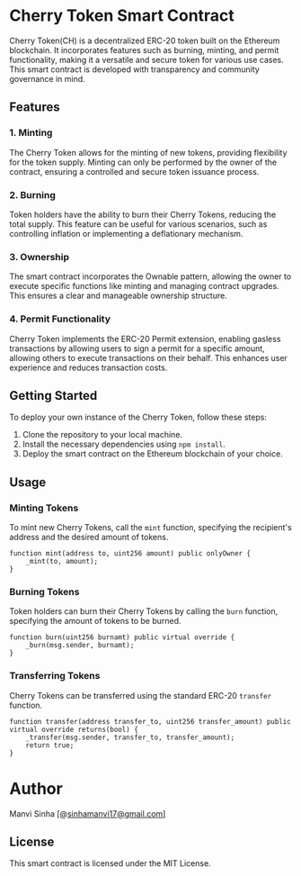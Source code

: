 # Cherry Token Smart Contract

Cherry Token(CH) is a decentralized ERC-20 token built on the Ethereum blockchain. It incorporates features such as burning, minting, and permit functionality, making it a versatile and secure token for various use cases. This smart contract is developed with transparency and community governance in mind.

## Features

### 1. Minting
The Cherry Token allows for the minting of new tokens, providing flexibility for the token supply. Minting can only be performed by the owner of the contract, ensuring a controlled and secure token issuance process.

### 2. Burning
Token holders have the ability to burn their Cherry Tokens, reducing the total supply. This feature can be useful for various scenarios, such as controlling inflation or implementing a deflationary mechanism.

### 3. Ownership
The smart contract incorporates the Ownable pattern, allowing the owner to execute specific functions like minting and managing contract upgrades. This ensures a clear and manageable ownership structure.

### 4. Permit Functionality
Cherry Token implements the ERC-20 Permit extension, enabling gasless transactions by allowing users to sign a permit for a specific amount, allowing others to execute transactions on their behalf. This enhances user experience and reduces transaction costs.

## Getting Started

To deploy your own instance of the Cherry Token, follow these steps:

1. Clone the repository to your local machine.
2. Install the necessary dependencies using `npm install`.
3. Deploy the smart contract on the Ethereum blockchain of your choice.

## Usage

### Minting Tokens
To mint new Cherry Tokens, call the `mint` function, specifying the recipient's address and the desired amount of tokens.

```solidity
function mint(address to, uint256 amount) public onlyOwner {
    _mint(to, amount); 
}
```

### Burning Tokens
Token holders can burn their Cherry Tokens by calling the `burn` function, specifying the amount of tokens to be burned.

```solidity
function burn(uint256 burnamt) public virtual override {
    _burn(msg.sender, burnamt);
}
```

### Transferring Tokens
Cherry Tokens can be transferred using the standard ERC-20 `transfer` function.

```solidity
function transfer(address transfer_to, uint256 transfer_amount) public virtual override returns(bool) {
    _transfer(msg.sender, transfer_to, transfer_amount);
    return true;
}
```

# Author
Manvi Sinha
[@sinhamanvi17@gmail.com]

## License
This smart contract is licensed under the MIT License.
